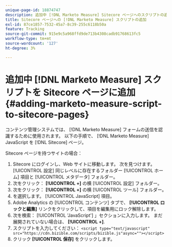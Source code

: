 ```yaml
---
unique-page-id: 18874747
description: 追加中 [!DNL Marketo Measure] Sitecore ページへのスクリプトの追加 — [!DNL Marketo Measure]
title: Sitecore ページへの [!DNL Marketo Measure] スクリプトの追加
exl-id: 87ce1857-7532-45a7-8c39-255c6118b50a
feature: Tracking
source-git-commit: 915e9c5a968ffd9de713b4308cadb91768613fc5
workflow-type: tm+mt
source-wordcount: '127'
ht-degree: 3%

---
```


# 追加中 [!DNL Marketo Measure] スクリプトを Sitecore ページに追加 {#adding-marketo-measure-script-to-sitecore-pages}

コンテンツ管理システムでは、 [!DNL Marketo Measure] フォームの送信を認識するために使用されます。 以下の手順で、 [!DNL Marketo Measure] JavaScript を [!DNL Sitecore] ページ。

Sitecore ページを持つサイトの場合：

1. Sitecore にログインし、Web サイトに移動します。 次を見つけます。 [!UICONTROL 設定] 同じレベルに存在するフォルダー [!UICONTROL ホーム] 項目と [!UICONTROL メタデータ] フォルダー。
1. 次をクリック： **[!UICONTROL +]** の横 [!UICONTROL 設定] フォルダー。
1. 次をクリック： **[!UICONTROL +]** の横 [!UICONTROL ツール] フォルダー。
1. を選択します。 [!UICONTROL JavaScript] 項目。
1. Adobe Analytics の [!UICONTROL コンテンツ] タブで、 **[!UICONTROL ロックと編集]** リンクをクリックして、項目を編集用にロック解除します。
1. 次を検索： [!UICONTROL &#39;JavaScript&#39;] 」セクションに入力します。 まだ展開されていない場合は、 **[!UICONTROL +]**.
1. スクリプトを入力してください： `<script type="text/javascript" src="https://cdn.bizible.com/scripts/bizible.js"async=""></script>`
1. クリック **[!UICONTROL 保存]** をクリックします。

